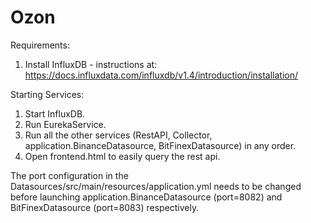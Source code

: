 # Ozon


Requirements:

1) Install InfluxDB - instructions at: https://docs.influxdata.com/influxdb/v1.4/introduction/installation/


Starting Services:

1) Start InfluxDB.
2) Run EurekaService.
3) Run all the other services (RestAPI, Collector, application.BinanceDatasource, BitFinexDatasource) in any order.
4) Open frontend.html to easily query the rest api.

The port configuration in the Datasources/src/main/resources/application.yml needs to be changed before launching application.BinanceDatasource (port=8082) and BitFinexDatasource (port=8083) respectively.